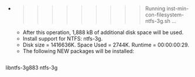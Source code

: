 * >>>>>>>>> Running inst-min-con-filesystem-ntfs-3g.sh ...
  * After this operation, 1,888 kB of additional disk space will be used.
  * Install support for NTFS: ntfs-3g.
  * Disk size = 1416636K. Space Used = 2744K. Runtime = 00:00:00:29.
  * The following NEW packages will be installed:
  ```bash
libntfs-3g883 ntfs-3g
  ```
